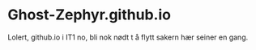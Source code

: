 # Ghost-Zephyr.github.io
Lolert, github.io i IT1 no, bli nok nødt t å flytt sakern hær seiner en gang.
